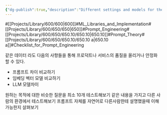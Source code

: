 ```yaml
---
{"dg-publish":true,"description":"Different settings and models for the same data can improve the quality, speed, and reliability of answers. Personally, I think it is necessary to try and compare various models and environments by yourself, and this article is a simple article..","permalink":"/projects/library/600/650/650-10/650-10-a/","dgPassFrontmatter":true,"noteIcon":"0","created":"2024-05-22T10:40:27.382+09:00","updated":"2024-06-20T03:30:27.867+09:00"}
---
```


#[[Projects/Library/600/600\|600]]#ML_Libraries_and_Implementation#[[Projects/Library/600/650/650\|650]]#Prompt_Engineering#[[Projects/Library/600/650/650.10/650.10\|650.10]]#Prompt_Theory#[[Projects/Library/600/650/650.10/650.10 a\|650.10 a]]#Checklist_for_Prompt_Engineering

같은 데이터 라도 다음의 사항들을 통해 프로덕트나 서비스의 품질을 올리거나 안정화 할 수 있다.


- 프롬프트 차이 비교하기
- 임베딩 벡터 모델 비교하기
- LLM 모델차이

원하는 목적에 대한 비슷한 질문을 최소 10개 테스트해보기
같은 내용을 가지고 다른 사람의 환경에서 테스트해보기
프롬프트 자체를 자연어로 다른사람한테 설명했을때 이해 가능한지 살펴보기